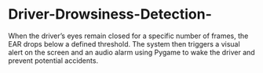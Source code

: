 # Driver-Drowsiness-Detection-
When the driver’s eyes remain closed for a specific number of frames, the EAR drops below a defined threshold. The system then triggers a visual alert on the screen and an audio alarm using Pygame to wake the driver and prevent potential accidents.
